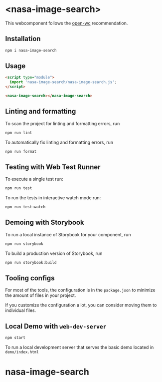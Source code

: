 # \<nasa-image-search>

This webcomponent follows the [open-wc](https://github.com/open-wc/open-wc) recommendation.

## Installation

```bash
npm i nasa-image-search
```

## Usage

```html
<script type="module">
  import 'nasa-image-search/nasa-image-search.js';
</script>

<nasa-image-search></nasa-image-search>
```

## Linting and formatting

To scan the project for linting and formatting errors, run

```bash
npm run lint
```

To automatically fix linting and formatting errors, run

```bash
npm run format
```

## Testing with Web Test Runner

To execute a single test run:

```bash
npm run test
```

To run the tests in interactive watch mode run:

```bash
npm run test:watch
```

## Demoing with Storybook

To run a local instance of Storybook for your component, run

```bash
npm run storybook
```

To build a production version of Storybook, run

```bash
npm run storybook:build
```


## Tooling configs

For most of the tools, the configuration is in the `package.json` to minimize the amount of files in your project.

If you customize the configuration a lot, you can consider moving them to individual files.

## Local Demo with `web-dev-server`

```bash
npm start
```

To run a local development server that serves the basic demo located in `demo/index.html`
# nasa-image-search
